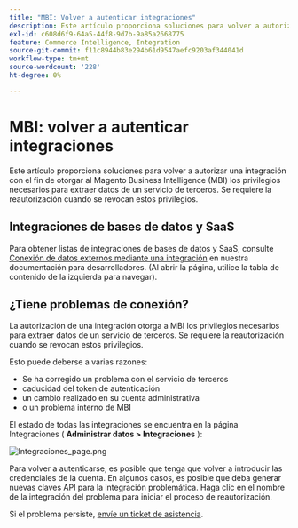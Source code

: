 ```yaml
---
title: "MBI: Volver a autenticar integraciones"
description: Este artículo proporciona soluciones para volver a autorizar una integración con el fin de otorgar al Magento Business Intelligence (MBI) los privilegios necesarios para extraer datos de un servicio de terceros. Se requiere la reautorización cuando se revocan estos privilegios.
exl-id: c608d6f9-64a5-44f8-9d7b-9a85a2668775
feature: Commerce Intelligence, Integration
source-git-commit: f11c8944b83e294b61d9547aefc9203af344041d
workflow-type: tm+mt
source-wordcount: '228'
ht-degree: 0%

---
```


# MBI: volver a autenticar integraciones

Este artículo proporciona soluciones para volver a autorizar una integración con el fin de otorgar al Magento Business Intelligence (MBI) los privilegios necesarios para extraer datos de un servicio de terceros. Se requiere la reautorización cuando se revocan estos privilegios.

## Integraciones de bases de datos y SaaS

Para obtener listas de integraciones de bases de datos y SaaS, consulte [Conexión de datos externos mediante una integración](https://docs.magento.com/mbi/data-analyst/importing-data/integrations/integrations.html) en nuestra documentación para desarrolladores. (Al abrir la página, utilice la tabla de contenido de la izquierda para navegar).

## ¿Tiene problemas de conexión?

La autorización de una integración otorga a MBI los privilegios necesarios para extraer datos de un servicio de terceros. Se requiere la reautorización cuando se revocan estos privilegios.

Esto puede deberse a varias razones:

* Se ha corregido un problema con el servicio de terceros
* caducidad del token de autenticación
* un cambio realizado en su cuenta administrativa
* o un problema interno de MBI

El estado de todas las integraciones se encuentra en la página Integraciones ( **Administrar datos > Integraciones** ):

![Integraciones_page.png](assets/Integrations_page.png)

Para volver a autenticarse, es posible que tenga que volver a introducir las credenciales de la cuenta. En algunos casos, es posible que deba generar nuevas claves API para la integración problemática. Haga clic en el nombre de la integración del problema para iniciar el proceso de reautorización.

Si el problema persiste, [envíe un ticket de asistencia](/help/help-center-guide/help-center/magento-help-center-user-guide.md#submit-ticket).

